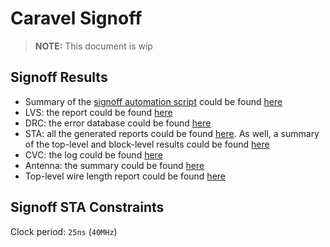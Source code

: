 # Caravel Signoff
>**NOTE:**
This document is wip 
## Signoff Results 
- Summary of the [signoff automation script](../../scripts/signoff_automation.py) could be found [here](./signoff.rpt)
- LVS: the report could be found [here](./lvs-signoff/caravel.lvs.report)
- DRC: the error database could be found [here](./standalone_pvr/caravel_klayout_drc.xml) 
- STA: all the generated reports could be found [here](./primetime-signoff/reports/). As well, a summary of the top-level and block-level results could be found [here](https://docs.google.com/spreadsheets/d/1qtXJMD_F52O1XYO1QAmjWdQ_ZjM7UPMbNuJjrnJr0h0/edit#gid=0)
- CVC: the log could be found [here](./lvs-signoff/caravel.cvc.log)
- Antenna: the summary could be found [here](./standalone_pvr/antenna_summary.txt)
- Top-level wire length report could be found [here](./openlane-signoff/wire-length-sorted.txt)

## Signoff STA Constraints
Clock period: `25ns` (`40MHz`)

